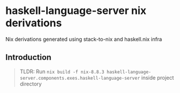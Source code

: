 # haskell-language-server nix derivations

Nix derivations generated using stack-to-nix and haskell.nix infra

## Introduction

> TLDR: Run `nix build -f nix-8.8.3 haskell-language-server.components.exes.haskell-language-server` inside project directory
